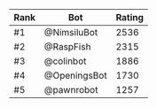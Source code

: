 Rank|Bot|Rating
---|---|---
#1|@NimsiluBot|2536
#2|@RaspFish|2315
#3|@colinbot|1886
#4|@OpeningsBot|1730
#5|@pawnrobot|1257
